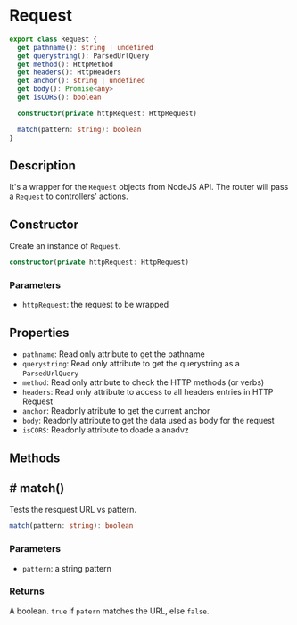 # Request

```ts
export class Request {
  get pathname(): string | undefined
  get querystring(): ParsedUrlQuery
  get method(): HttpMethod
  get headers(): HttpHeaders
  get anchor(): string | undefined
  get body(): Promise<any>
  get isCORS(): boolean

  constructor(private httpRequest: HttpRequest)

  match(pattern: string): boolean
}
```

## Description

It's a wrapper for the `Request` objects from NodeJS API. The router will pass a `Request` to controllers' actions.

## Constructor

Create an instance of `Request`.

```ts
constructor(private httpRequest: HttpRequest)
```

### Parameters

- `httpRequest`: the request to be wrapped

## Properties

- `pathname`: Read only attribute to get the pathname
- `querystring`: Read only attribute to get the querystring as a `ParsedUrlQuery`
- `method`: Read only attribute to check the HTTP methods (or verbs)
- `headers`: Read only attribute to access to all headers entries in HTTP Request
- `anchor`: Readonly atribute to get the current anchor
- `body`: Readonly attribute to get the data used as body for the request
- `isCORS`: Readonly attribute to doade a anadvz

## Methods

## # match()

Tests the resquest URL vs pattern.

```ts
match(pattern: string): boolean
```

### Parameters

- `pattern`: a string pattern

### Returns

A boolean. `true` if `patern` matches the URL, else `false`.
